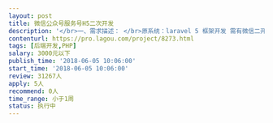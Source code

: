 ```yaml
---                
layout: post       
title: 微信公众号服务号H5二次开发           
description: '</br>一、需求描述： </br>原系统：laravel 5 框架开发 需有微信二开经验+php+laravel+web 熟悉的来 </br>一个红包项目开发，具体内容： </br>一、完善第1次开发中不足的地方： </br>1、发出的红包，在24小时内做出清算； </br>2、总管理员在后台能添加红包的数值； </br></br>二、本次开发需求：实现多币种发出赠币 </br>1、数据库新字段，标记 不同币种红包（红包品种） 的特征值； </br>2、Administrator在后台给发币管理员增加红包品种和红包数值； </br>3、领红包界面，显示红包品种，发红包界面，显示红包品种选择； </br>4、系统后台，Administrator一键将用户的“微信号、用户名、手机号、赠币品种和数量”生成json文件，并可供外部交易所调用这些数据； </br></br>三、其他 </br>1、用户转发到其他群，生成一定的奖励（仅用AOB来奖励）； </br>2、用户数据点击记录分析，以判断褥羊毛的用户，做一个阻挡策略。 </br></br>二、合作方式： </br>项目制，时间一周，尽量在周六交付，费用2500，均可谈。</br>'     
contenturl: https://pro.lagou.com/project/8273.html      
tags: [后端开发,PHP]            
salary: 3000元以下          
publish_time: '2018-06-05 10:06:00'         
start_time: '2018-06-05 10:06:00'           
review: 31267人                   
apply: 5人                   
recommend: 0人                   
time_range: 小于1周              
status: 执行中                  
---                 
```

